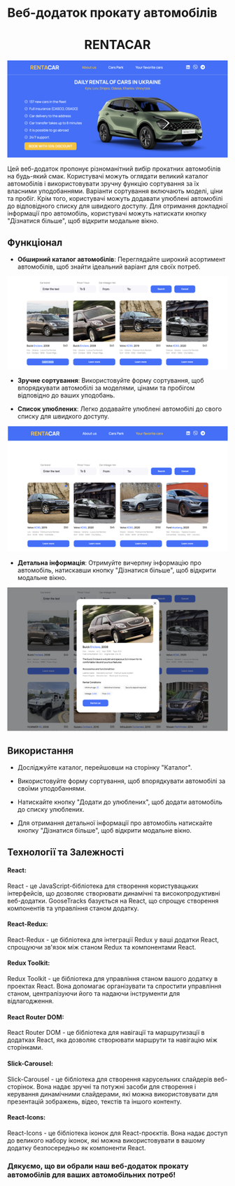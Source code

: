# Веб-додаток прокату автомобілів
<h1 align="center">RENTACAR</h1>

<p align="center">
  <img src="./src/images/forReadme/home-page.png" alt="RENTACAR">
</p>

Цей веб-додаток пропонує різноманітний вибір прокатних автомобілів на будь-який смак. Користувачі можуть оглядати великий каталог автомобілів і використовувати зручну функцію сортування за їх власними уподобаннями. Варіанти сортування включають моделі, ціни та пробіг. Крім того, користувачі можуть додавати улюблені автомобілі до відповідного списку для швидкого доступу. Для отримання докладної інформації про автомобіль, користувачі можуть натискати кнопку "Дізнатися більше", щоб відкрити модальне вікно.

## Функціонал

- **Обширний каталог автомобілів**: Переглядайте широкий асортимент автомобілів, щоб знайти ідеальний варіант для своїх потреб.

<p align="center">
  <img src="./src/images/forReadme/catalog.png" alt="RENTACAR">
</p>

- **Зручне сортування**: Використовуйте форму сортування, щоб впорядкувати автомобілі за моделями, цінами та пробігом відповідно до ваших уподобань.

- **Список улюблених**: Легко додавайте улюблені автомобілі до свого списку для швидкого доступу.

<p align="center">
  <img src="./src/images/forReadme/favorite.png" alt="RENTACAR">
</p>

- **Детальна інформація**: Отримуйте вичерпну інформацію про автомобіль, натискавши кнопку "Дізнатися більше", щоб відкрити модальне вікно.

<p align="center">
  <img src="./src/images/forReadme/modal.png" alt="RENTACAR">
</p>

## Використання

- Досліджуйте каталог, перейшовши на сторінку "Каталог".

- Використовуйте форму сортування, щоб впорядкувати автомобілі за своїми уподобаннями.

- Натискайте кнопку "Додати до улюблених", щоб додати автомобіль до списку улюблених.

- Для отримання детальної інформації про автомобіль натискайте кнопку "Дізнатися більше", щоб відкрити модальне вікно.

## Технології та Залежності

#### React:
React - це JavaScript-бібліотека для створення користувацьких інтерфейсів, що дозволяє створювати динамічні та високопродуктивні веб-додатки. GooseTracks базується на React, що спрощує створення компонентів та управління станом додатку.

#### React-Redux:
React-Redux - це бібліотека для інтеграції Redux у ваші додатки React, спрощуючи зв'язок між станом Redux та компонентами React.

#### Redux Toolkit:
Redux Toolkit - це бібліотека для управління станом вашого додатку в проектах React. Вона допомагає організувати та спростити управління станом, централізуючи його та надаючи інструменти для відлагодження.

#### React Router DOM:
React Router DOM - це бібліотека для навігації та маршрутизації в додатках React, яка дозволяє створювати маршрути та навігацію між сторінками.

#### Slick-Carousel: 
Slick-Carousel - це бібліотека для створення карусельних слайдерів веб-сторінок. Вона надає зручні та потужні засоби для створення і керування динамічними слайдерами, які можна використовувати для презентацій зображень, відео, текстів та іншого контенту.

#### React-Icons:
React-Icons - це бібліотека іконок для React-проєктів. Вона надає доступ до великого набору іконок, які можна використовувати в вашому додатку безпосередньо як компоненти React.



### Дякуємо, що ви обрали наш веб-додаток прокату автомобілів для ваших автомобільних потреб!
